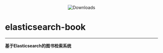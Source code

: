 <p align="center">
  <img src="https://img.shields.io/badge/Spring%20Boot-2.0.2-blue.svg" alt="Downloads">
</p>  

# elasticsearch-book 
---
**基于Elasticsearch的图书检索系统**  
